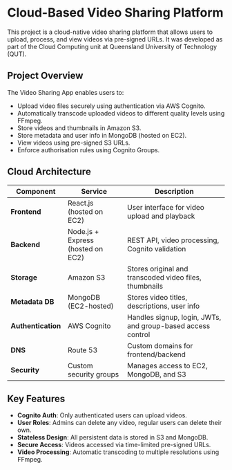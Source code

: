 # Cloud-Based Video Sharing Platform

This project is a cloud-native video sharing platform that allows users to upload, process, and view videos via pre-signed URLs. It was developed as part of the Cloud Computing unit at Queensland University of Technology (QUT).

##  Project Overview

The Video Sharing App enables users to:
- Upload video files securely using authentication via AWS Cognito.
- Automatically transcode uploaded videos to different quality levels using FFmpeg.
- Store videos and thumbnails in Amazon S3.
- Store metadata and user info in MongoDB (hosted on EC2).
- View videos using pre-signed S3 URLs.
- Enforce authorisation rules using Cognito Groups.

## Cloud Architecture

| Component | Service | Description |
|----------|---------|-------------|
| **Frontend** | React.js (hosted on EC2) | User interface for video upload and playback |
| **Backend** | Node.js + Express (hosted on EC2) | REST API, video processing, Cognito validation |
| **Storage** | Amazon S3 | Stores original and transcoded video files, thumbnails |
| **Metadata DB** | MongoDB (EC2-hosted) | Stores video titles, descriptions, user info |
| **Authentication** | AWS Cognito | Handles signup, login, JWTs, and group-based access control |
| **DNS** | Route 53 | Custom domains for frontend/backend |
| **Security** | Custom security groups | Manages access to EC2, MongoDB, and S3 |

## Key Features

- **Cognito Auth**: Only authenticated users can upload videos.
- **User Roles**: Admins can delete any video, regular users can delete their own.
- **Stateless Design**: All persistent data is stored in S3 and MongoDB.
- **Secure Access**: Videos accessed via time-limited pre-signed URLs.
- **Video Processing**: Automatic transcoding to multiple resolutions using FFmpeg.
